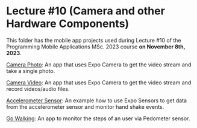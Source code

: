 # Lecture #10  (Camera and other Hardware Components)

This folder has the mobile app projects used during Lecture #10 of the Programming Mobile Applications MSc. 2023 course **on November 8th, 2023**.

[Camera Photo](10-1_CameraPhoto): An app that uses Expo Camera to get the video stream and take a single photo.

[Camera Video](10-2_CameraVideo): An app that uses Expo Camera to get the video stream and record videos/audio files.

[Accelerometer Sensor](10-3_AccelerometerSensor): An example how to use Expo Sensors to get data from the accelerometer sensor and monitor hand shake events.

[Go Walking](10-4_GoWalking): An app to monitor the steps of an user via Pedometer sensor.
